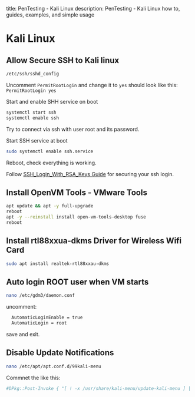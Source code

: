 title: PenTesting - Kali Linux
description: PenTesting - Kali Linux how to, guides, examples, and simple usage

# Kali Linux

## Allow Secure SSH to Kali linux

```bash
/etc/ssh/sshd_config
```

Uncomment `PermitRootLogin` and change it to `yes` should look like this:
`PermitRootLogin yes`

Start and enable SHH service on boot

```bash
systemctl start ssh
systemctl enable ssh
```

Try to connect via ssh with user root and its password.

Start SSH service at boot

```bash
sudo systemctl enable ssh.service
```

Reboot, check everything is working.

Follow [SSH_Login_With_RSA_Keys Guide](https://3os.org/en-US/#!pages/linux/general/general.md#SSH_Login_With_RSA_Keys) for securing your ssh login.

## Install OpenVM Tools - VMware Tools

```bash
apt update && apt -y full-upgrade
reboot
apt -y --reinstall install open-vm-tools-desktop fuse
reboot
```

## Install rtl88xxua-dkms Driver for Wireless Wifi Card

```bash
sudo apt install realtek-rtl88xxau-dkms
```

## Auto login ROOT user when VM starts

```bash
nano /etc/gdm3/daemon.conf
```

uncomment:

```bash
  AutomaticLoginEnable = true
  AutomaticLogin = root
```

save and exit.

## Disable Update Notifications

```bash
nano /etc/apt/apt.conf.d/99kali-menu
```

Commnet the like this:

```bash
#DPkg::Post-Invoke { "[ ! -x /usr/share/kali-menu/update-kali-menu ] || /usr/share/kali-menu/update-kali-menu wait_dpkg"; }
```

